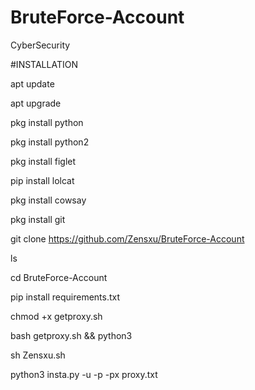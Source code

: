 # BruteForce-Account
CyberSecurity 

#INSTALLATION

apt update

apt upgrade

pkg install python

pkg install python2

pkg install figlet 

pip install lolcat

pkg install cowsay

pkg install git

git clone https://github.com/Zensxu/BruteForce-Account

ls

cd BruteForce-Account  

pip install requirements.txt

chmod +x getproxy.sh

bash getproxy.sh && python3

sh Zensxu.sh

python3 insta.py -u -p -px proxy.txt



